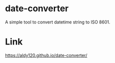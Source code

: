 # date-converter
A simple tool to convert datetime string to ISO 8601.

# Link
https://aldy120.github.io/date-converter/
